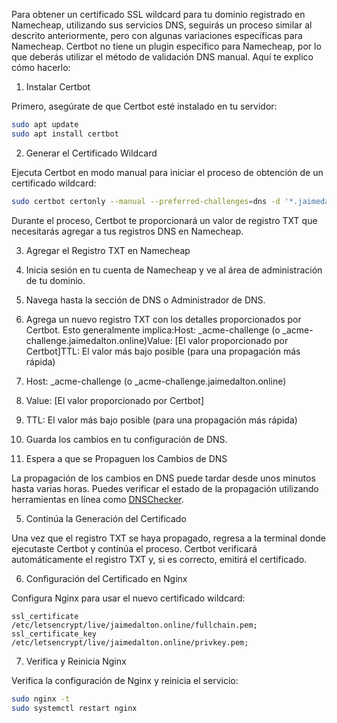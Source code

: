 Para obtener un certificado SSL wildcard para tu dominio registrado en Namecheap, utilizando sus servicios DNS, seguirás un proceso similar al descrito anteriormente, pero con algunas variaciones específicas para Namecheap. Certbot no tiene un plugin específico para Namecheap, por lo que deberás utilizar el método de validación DNS manual. Aquí te explico cómo hacerlo:

1. Instalar Certbot

Primero, asegúrate de que Certbot esté instalado en tu servidor:

```bash
sudo apt update
sudo apt install certbot

```

2. Generar el Certificado Wildcard

Ejecuta Certbot en modo manual para iniciar el proceso de obtención de un certificado wildcard:

```bash
sudo certbot certonly --manual --preferred-challenges=dns -d '*.jaimedalton.online' -d jaimedalton.online

```

Durante el proceso, Certbot te proporcionará un valor de registro TXT que necesitarás agregar a tus registros DNS en Namecheap.

3. Agregar el Registro TXT en Namecheap

1. Inicia sesión en tu cuenta de Namecheap y ve al área de administración de tu dominio.
2. Navega hasta la sección de DNS o Administrador de DNS.
3. Agrega un nuevo registro TXT con los detalles proporcionados por Certbot. Esto generalmente implica:Host: _acme-challenge (o _acme-challenge.jaimedalton.online)Value: [El valor proporcionado por Certbot]TTL: El valor más bajo posible (para una propagación más rápida)
4. Host: _acme-challenge (o _acme-challenge.jaimedalton.online)
5. Value: [El valor proporcionado por Certbot]
6. TTL: El valor más bajo posible (para una propagación más rápida)
7. Guarda los cambios en tu configuración de DNS.

4. Espera a que se Propaguen los Cambios de DNS

La propagación de los cambios en DNS puede tardar desde unos minutos hasta varias horas. Puedes verificar el estado de la propagación utilizando herramientas en línea como [DNSChecker](https://dnschecker.org/).

5. Continúa la Generación del Certificado

Una vez que el registro TXT se haya propagado, regresa a la terminal donde ejecutaste Certbot y continúa el proceso. Certbot verificará automáticamente el registro TXT y, si es correcto, emitirá el certificado.

6. Configuración del Certificado en Nginx

Configura Nginx para usar el nuevo certificado wildcard:

```nginx
ssl_certificate /etc/letsencrypt/live/jaimedalton.online/fullchain.pem;
ssl_certificate_key /etc/letsencrypt/live/jaimedalton.online/privkey.pem;

```

7. Verifica y Reinicia Nginx

Verifica la configuración de Nginx y reinicia el servicio:

```bash
sudo nginx -t
sudo systemctl restart nginx

```
